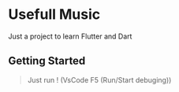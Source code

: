 # Usefull Music

<p>
Just a project to learn Flutter and Dart
</p>

## Getting Started

> Just run ! (VsCode F5 (Run/Start debuging))
